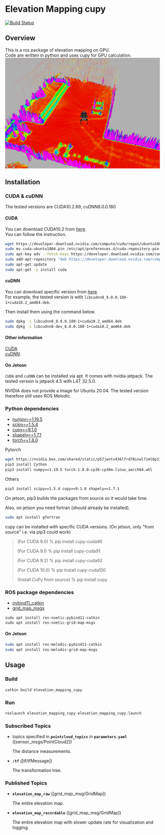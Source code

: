 # Elevation Mapping cupy
[![Build Status](https://ci.leggedrobotics.com/buildStatus/icon?job=bitbucket_leggedrobotics/elevation_mapping_cupy/master)](https://ci.leggedrobotics.com/job/<repo_host>_leggedrobotics/job/elevation_mapping_cupy/job/master/)

## Overview
This is a ros package of elevation mapping on GPU.  
Code are written in python and uses cupy for GPU calculation.  
![screenshot](doc/real.png)

## Installation

### CUDA & cuDNN
The tested versions are CUDA10.2.89, cuDNN8.0.0.180

#### CUDA
You can download CUDA10.2 from [here](https://developer.download.nvidia.com/compute/cuda/repos/ubuntu1804/x86_64/cuda-ubuntu1804.pin).  
You can follow the instruction.
```bash
wget https://developer.download.nvidia.com/compute/cuda/repos/ubuntu1804/x86_64/cuda-ubuntu1804.pin
sudo mv cuda-ubuntu1804.pin /etc/apt/preferences.d/cuda-repository-pin-600
sudo apt-key adv --fetch-keys https://developer.download.nvidia.com/compute/cuda/repos/ubuntu1804/x86_64/7fa2af80.pub
sudo add-apt-repository "deb https://developer.download.nvidia.com/compute/cuda/repos/ubuntu1804/x86_64/ /"
sudo apt-get update
sudo apt-get -y install cuda
```

#### cuDNN
You can download specific version from [here](https://developer.download.nvidia.com/compute/machine-learning/repos/ubuntu1804/x86_64/).  
For example, the tested version is with `libcudnn8_8.0.0.180-1+cuda10.2_amd64.deb`.

Then install them using the command below.
```bash
sudo dpkg -i libcudnn8_8.0.0.180-1+cuda10.2_amd64.deb
sudo dpkg -i libcudnn8-dev_8.0.0.180-1+cuda10.2_amd64.deb
```

#### Other information
[CUDA](https://docs.nvidia.com/cuda/cuda-installation-guide-linux/index.html#ubuntu-installation)  
[cuDNN](https://docs.nvidia.com/deeplearning/sdk/cudnn-install/index.html#install-linux).


#### On Jetson
`CUDA` and `cuDNN` can be installed via apt. It comes with nvidia-jetpack. The tested version is jetpack 4.5 with L4T 32.5.0.

NVIDIA does not provide a image for Ubuntu 20.04. The tested version therefore still uses ROS Melodic.

### Python dependencies
- [numpy==1.19.5](https://www.numpy.org/)
- [scipy==1.5.4](https://www.scipy.org/)
- [cupy==9.1.0](https://cupy.chainer.org/)
- [shapely==1.7.1](https://github.com/Toblerity/Shapely)
- [torch==1.8.0](https://pytorch.org/)

Pytorch
```bash
wget https://nvidia.box.com/shared/static/p57jwntv436lfrd78inwl7iml6p13fzh.whl -O torch-1.8.0-cp36-cp36m-linux_aarch64.whl
pip3 install Cython
pip3 install numpy==1.19.5 torch-1.8.0-cp36-cp36m-linux_aarch64.whl
```

Others
```bash
pip3 install scipy==1.5.4 cupy==9.1.0 shapely==1.7.1
```
On jetson, pip3 builds the packages from source so it would take time.

Also, on jetson you need fortran (should already be installed).
```bash
sudo apt install gfortran
```

cupy can be installed with specific CUDA versions. (On jetson, only "from source" i.e. via pip3 could work)
> (For CUDA 9.0)
> % pip install cupy-cuda90
>
> (For CUDA 9.1)
> % pip install cupy-cuda91
>
> (For CUDA 9.2)
> % pip install cupy-cuda92
>
> (For CUDA 10.0)
> % pip install cupy-cuda100
>
> (Install CuPy from source)
> % pip install cupy

### ROS package dependencies

- [pybind11_catkin](https://github.com/ipab-slmc/pybind11_catkin)
- [grid_map_msgs](https://github.com/ANYbotics/grid_map)

```
sudo apt install ros-noetic-pybind11-catkin
sudo apt install ros-noetic-grid-map-msgs
```

#### On Jetson
```bash
sudo apt install ros-melodic-pybind11-catkin
sudo apt install ros-melodic-grid-map-msgs
```

## Usage
### Build
```bash
catkin build elevation_mapping_cupy
```

### Run
```bash
roslaunch elevation_mapping_cupy elevation_mapping_cupy.launch
```
### Subscribed Topics

* topics specified in **`pointcloud_topics`** in **`parameters.yaml`** ([sensor_msgs/PointCloud2])

    The distance measurements.

* **`/tf`** ([tf/tfMessage])

    The transformation tree.


### Published Topics

* **`elevation_map_raw`** ([grid_map_msg/GridMap])

    The entire elevation map.


* **`elevation_map_recordable`** ([grid_map_msg/GridMap])

    The entire elevation map with slower update rate for visualization and logging.
